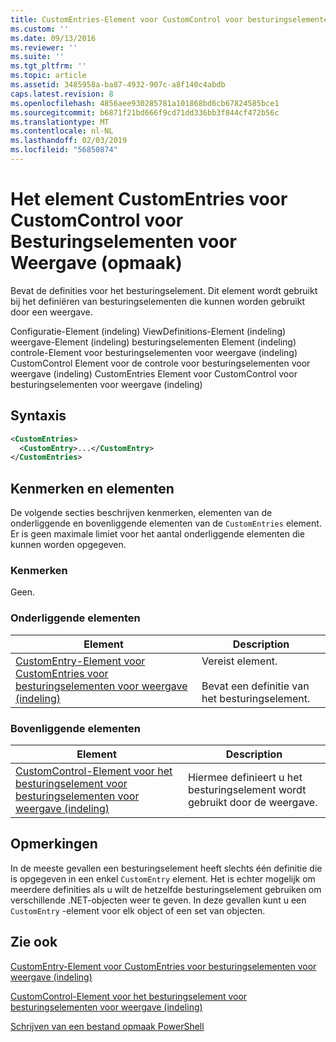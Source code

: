 ```yaml
---
title: CustomEntries-Element voor CustomControl voor besturingselementen voor weergave (indeling) | Microsoft Docs
ms.custom: ''
ms.date: 09/13/2016
ms.reviewer: ''
ms.suite: ''
ms.tgt_pltfrm: ''
ms.topic: article
ms.assetid: 3485958a-ba87-4932-907c-a8f140c4abdb
caps.latest.revision: 8
ms.openlocfilehash: 4856aee930285781a101868bd6cb67824585bce1
ms.sourcegitcommit: b6871f21bd666f9cd71dd336bb3f844cf472b56c
ms.translationtype: MT
ms.contentlocale: nl-NL
ms.lasthandoff: 02/03/2019
ms.locfileid: "56850874"
---
```

# <a name="customentries-element-for-customcontrol-for-controls-for-view-format"></a>Het element CustomEntries voor CustomControl voor Besturingselementen voor Weergave (opmaak)

Bevat de definities voor het besturingselement. Dit element wordt gebruikt bij het definiëren van besturingselementen die kunnen worden gebruikt door een weergave.

Configuratie-Element (indeling) ViewDefinitions-Element (indeling) weergave-Element (indeling) besturingselementen Element (indeling) controle-Element voor besturingselementen voor weergave (indeling) CustomControl Element voor de controle voor besturingselementen voor weergave (indeling) CustomEntries Element voor CustomControl voor besturingselementen voor weergave (indeling)

## <a name="syntax"></a>Syntaxis

```xml
<CustomEntries>
  <CustomEntry>...</CustomEntry>
</CustomEntries>
```

## <a name="attributes-and-elements"></a>Kenmerken en elementen

De volgende secties beschrijven kenmerken, elementen van de onderliggende en bovenliggende elementen van de `CustomEntries` element. Er is geen maximale limiet voor het aantal onderliggende elementen die kunnen worden opgegeven.

### <a name="attributes"></a>Kenmerken

Geen.

### <a name="child-elements"></a>Onderliggende elementen

|Element|Description|
|-------------|-----------------|
|[CustomEntry-Element voor CustomEntries voor besturingselementen voor weergave (indeling)](./customentry-element-for-customentries-for-controls-for-view-format.md)|Vereist element.<br /><br /> Bevat een definitie van het besturingselement.|

### <a name="parent-elements"></a>Bovenliggende elementen

|Element|Description|
|-------------|-----------------|
|[CustomControl-Element voor het besturingselement voor besturingselementen voor weergave (indeling)](./customcontrol-element-for-control-for-controls-for-view-format.md)|Hiermee definieert u het besturingselement wordt gebruikt door de weergave.|

## <a name="remarks"></a>Opmerkingen

In de meeste gevallen een besturingselement heeft slechts één definitie die is opgegeven in een enkel `CustomEntry` element. Het is echter mogelijk om meerdere definities als u wilt de hetzelfde besturingselement gebruiken om verschillende .NET-objecten weer te geven. In deze gevallen kunt u een `CustomEntry` -element voor elk object of een set van objecten.

## <a name="see-also"></a>Zie ook

[CustomEntry-Element voor CustomEntries voor besturingselementen voor weergave (indeling)](./customentry-element-for-customentries-for-controls-for-view-format.md)

[CustomControl-Element voor het besturingselement voor besturingselementen voor weergave (indeling)](./customcontrol-element-for-control-for-controls-for-view-format.md)

[Schrijven van een bestand opmaak PowerShell](./writing-a-powershell-formatting-file.md)
